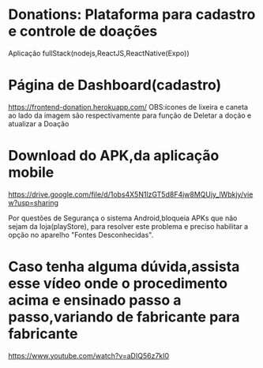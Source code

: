 
# Donations: Plataforma para cadastro e controle de doações

Aplicação fullStack(nodejs,ReactJS,ReactNative(Expo))

# Página de Dashboard(cadastro)
https://frontend-donation.herokuapp.com/
OBS:ícones de lixeira e caneta ao lado da imagem são respectivamente para função de Deletar a doção e atualizar a Doação

# Download do APK,da aplicação mobile 
https://drive.google.com/file/d/1obs4X5N1lzGT5d8F4jw8MQUjy_lWbkjy/view?usp=sharing

Por questões de Segurança o sistema Android,bloqueia APKs que não sejam da loja(playStore),
para resolver este problema e preciso habilitar a opção no aparelho "Fontes Desconhecidas".
# Caso tenha alguma dúvida,assista esse vídeo onde o procedimento acima e ensinado passo a passo,variando de fabricante para fabricante
https://www.youtube.com/watch?v=aDIQ56z7kI0


